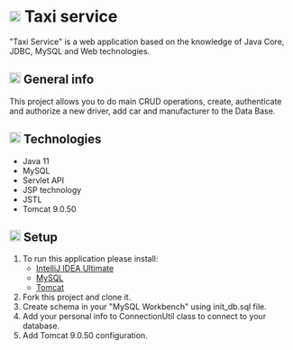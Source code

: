 ﻿
 

# <img height="20" src="https://github.githubassets.com/images/icons/emoji/unicode/1f696.png?v8" width="20"/> **Taxi service**

"Taxi Service" is a web application based on the knowledge of Java Core, JDBC, MySQL and Web technologies.

## <img height="20" src="https://github.githubassets.com/images/icons/emoji/unicode/2139.png?v8" width="20"/> **General info**

This project allows you to do main CRUD operations, create, 
authenticate and authorize a new driver, 
add car and manufacturer to the Data Base.

## <img height="20" src="https://github.githubassets.com/images/icons/emoji/unicode/1f9d1-1f4bb.png?v8" width="20"/> **Technologies**

* Java 11
* MySQL
* Servlet API
* JSP technology
* JSTL
* Tomcat 9.0.50

## <img height="20" src="https://github.githubassets.com/images/icons/emoji/unicode/2699.png?v8" width="20"/> **Setup**

1. To run this application please install:
   * [IntelliJ IDEA Ultimate](https://www.jetbrains.com/lp/intellij-frameworks/)
   * [MySQL](https://www.softportal.com/software-65-mysql.html)
   * [Tomcat](https://archive.apache.org/dist/tomcat/tomcat-9/v9.0.50/bin/)
2. Fork this project and clone it.
3. Create schema in your "MySQL Workbench" using init_db.sql file.
4. Add your personal info to ConnectionUtil class to connect to your database.
5. Add Tomcat 9.0.50 configuration.
